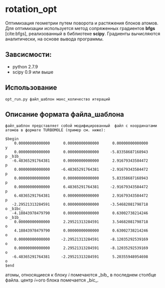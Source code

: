 # rotation_opt
Оптимизация геометрии путем поворота и растяжения блоков атомов. Для оптимизации используется 
метод сопряженных градиентов **bfgs** [cite:bfgs], реализованный в библиотеке **scipy**.
Градиенты вычисляются аналитически, на основе вывода программы.

## Завсисмости:
- python 2.7.9
- scipy 0.9 или выше 

## Использование
    opt_run.py файл_шаблон макс_количество итераций

## Описание формата файла_шаблона

    файл_шаблон представляет собой модифицированный  файл с координатами атомов в формате TURBOMOLE (пример см. ниже):

    $begin
        0.00000000000000      0.00000000000000      0.00000000000000      y
        0.00000000000000      0.00000000000000     -5.83358687168943      p _b1b_
       -6.48365291764381      0.00000000000000      2.91679343584472      p
        0.00000000000000     -6.48365291764381     -2.91679343584472      p
        0.00000000000000      0.00000000000000      5.83358687168943      p
        0.00000000000000      6.48365291764381     -2.91679343584472      p
        6.48365291764381      0.00000000000000      2.91679343584472      p
       -2.29521313284591      0.00000000000000     -3.54682081798718      o _b1bc_
       -4.18843978479790      0.00000000000000      0.63002738214246      o _b1b_
        0.00000000000000      2.29521313284591      3.54682081798718      o
        4.18843978479790      0.00000000000000      0.63002738214246      o
        0.00000000000000     -2.29521313284591     -8.12035292539169      o
        0.00000000000000      2.29521313284591     -8.12035292539169      o
       -6.48365291764381     -2.29521313284591      5.20355948954698      o
    $end 

атомы, относящиеся к блоку *i* помечаются \_b*i*b\_ в последнем столбце файла.
центр *i*=ого блока помечается \_b*i*c\_.

